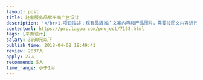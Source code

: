 ```yaml
---                
layout: post       
title: 轻奢服务品牌平面广告设计           
description: '</br>1.项目描述：现有品牌推广文案内容和产品图片，需要按图文内容进行设计平面广告</br>2.项目概况：因为是轻奢品牌，所以设计风格需要体现产品定位，主要用于朋友圈广告，电梯广告的平面设计，工作量较少力求完成质量高。</br>'     
contenturl: https://pro.lagou.com/project/7168.html      
tags: [平面设计]            
salary: 3000元以下          
publish_time: 2018-04-08 18:49:41         
review: 2037人                   
apply: 27人                   
recommend: 5人                   
time_range: 小于1周              
---                 
```

